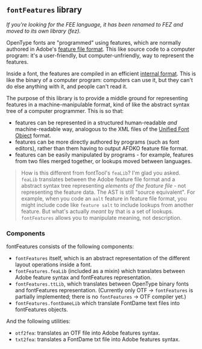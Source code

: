 ## `fontFeatures` library

*If you're looking for the FEE language, it has been renamed to FEZ and moved to its own library (fez).*

OpenType fonts are "programmed" using features, which are normally authored in Adobe's [feature file format](http://adobe-type-tools.github.io/afdko/OpenTypeFeatureFileSpecification.html). This like source code to a computer program: it's a user-friendly, but computer-unfriendly, way to represent the features.

Inside a font, the features are compiled in an efficient [internal format](https://simoncozens.github.io/fonts-and-layout/features.html#how-features-are-stored). This is like the binary of a computer program: computers can use it, but they can't do else anything with it, and people can't read it.

The purpose of this library is to provide a middle ground for representing features in a machine-manipulable format, kind of like the abstract syntax tree of a computer programmer. This is so that:

* features can be represented in a structured human-readable *and* machine-readable way, analogous to the XML files of the [Unified Font Object](http://unifiedfontobject.org/) format.
* features can be more directly authored by programs (such as font editors), rather than them having to output AFDKO feature file format.
* features can be easily manipulated by programs - for example, features from two files merged together, or lookups moved between languages.

> How is this different from fontTool's `feaLib`? I'm glad you asked. `feaLib` translates between the Adobe feature file format and a abstract syntax tree representing *elements of the feature file* - not representing the feature data. The AST is still "source equivalent". For example, when you code an `aalt` feature in feature file format, you might include code like `feature salt` to include lookups from another feature. But what's actually *meant* by that is a set of lookups. `fontFeatures` allows you to manipulate meaning, not description.

### Components

fontFeatures consists of the following components:

* `fontFeatures` itself, which is an abstract representation of the different layout operations inside a font.
* `fontFeatures.feaLib` (included as a mixin) which translates between Adobe feature syntax and fontFeatures representation.
* `fontFeatures.ttLib`, which translates between OpenType binary fonts and fontFeatures representation. (Currently only OTF -> `fontFeatures` is partially implemented; there is no `fontFeatures` -> OTF compiler yet.)
* `fontFeatures.fontDameLib` which translate FontDame text files into fontFeatures objects.

And the following utilities:

* `otf2fea`: translates an OTF file into Adobe features syntax.
* `txt2fea`: translates a FontDame txt file into Adobe features syntax.
